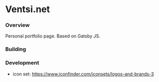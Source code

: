 # Ventsi.net

### Overview
Personal portfolio page. Based on Gatsby JS.

### Building

### Development

- icon set: https://www.iconfinder.com/iconsets/logos-and-brands-3